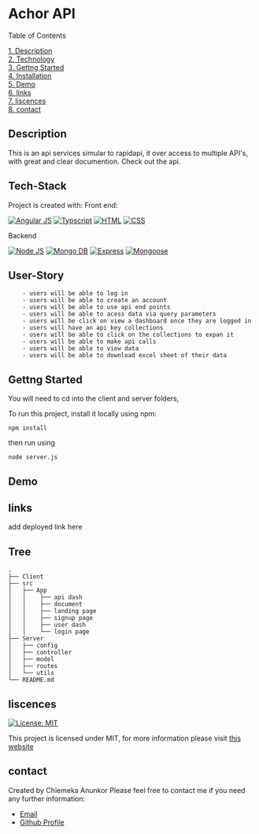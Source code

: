 # Achor API

Table of Contents

[1. Description](#Description)  
[2. Technology](#Tech-Stack)  
[3. Gettng Started](#Gettng-Started)  
[4. Installation](#Installation)  
[5. Demo](#Demo)  
[6. links ](#links)  
[7. liscences](#liscences)  
[8. contact](#contact)

## Description

This is an api services simular to rapidapi, it over access to multiple API's, with great and clear documention. Check out the api.

## Tech-Stack

Project is created with:
Front end:

[![Angular JS](https://img.shields.io/badge/Tech-Angular%20JS-red.svg)](https://opensource.org/licenses/MIT)
[![Typscript](https://img.shields.io/badge/Tech-Typscript-blue.svg)](https://opensource.org/licenses/MIT)
[![HTML](https://img.shields.io/badge/Tech-HTML-orange.svg)](https://opensource.org/licenses/MIT)
[![CSS](https://img.shields.io/badge/Tech-CSS-blue.svg)](https://opensource.org/licenses/MIT)

Backend

[![Node JS](https://img.shields.io/badge/Tech-Node%20JS-yellowgreen.svg)](https://opensource.org/licenses/MIT)
[![Mongo DB](https://img.shields.io/badge/Tech-MonoDB-blue.svg)](https://opensource.org/licenses/MIT)
[![Express](https://img.shields.io/badge/Tech-Express-red.svg)](https://opensource.org/licenses/MIT)
[![Mongoose](https://img.shields.io/badge/Tech-CSS-lightgrey.svg)](https://opensource.org/licenses/MIT)


## User-Story

```
    - users will be able to log in
    - users will be able to create an account
    - users will be able to use api end points
    - users will be able to acess data via query parameters
    - users will be click on view a dashboard once they are logged in
    - users will have an api key collections
    - users will be able to click on the collections to expan it
    - users will be able to make api calls
    - users will be able to view data
    - users will be able to download excel sheet of their data

```

## Gettng Started

You will need to cd into the client and server folders,

To run this project, install it locally using npm:

```
npm install
```

then run using

```
node server.js
```

## Demo

## links
 add deployed link here

## Tree
```
.
├── Client
├── src
│   ├── App
│   │    ├── api dash
│   │    ├── document
│   │    ├── landing page
│   │    ├── signup page
│   │    ├── user dash
│   │    └── login page
├── Server
│   ├── config
│   ├── controller
│   ├── model
│   ├── routes
│   └── utils
└── README.md
```
## liscences

[![License: MIT](https://img.shields.io/badge/License-MIT-yellow.svg)](https://opensource.org/licenses/MIT)

This project is licensed under MIT, for more information please visit [this website](https://opensource.org/licenses/MIT)

## contact

Created by Chiemeka Anunkor
Please feel free to contact me if you need any further information:

- [Email](mailto:anunkorcc@gmail.com)
- [Github Profile](https://github.com/ChiemekaAnunkor)
